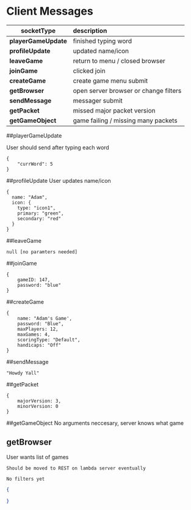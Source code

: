# Client Messages
| socketType | description |
| ---------- | :---------- |
| **playerGameUpdate** | finished typing word|
| **profileUpdate**| updated name/icon|
| **leaveGame** | return to menu / closed browser |
| **joinGame** | clicked join |
| **createGame** | create game menu submit |
| **getBrowser**| open server browser or change filters|
| **sendMessage** | messager submit |
| **getPacket** | missed major packet version |
| **getGameObject** | game failing / missing many packets |


##playerGameUpdate

User should send after typing each word

```
{
    "currWord": 5
}
```

##profileUpdate
User updates name/icon
```
{
  name: "Adam",
  icon: {
    type: "icon1",
    primary: "green",
    secondary: "red"
  }
} 
```

##leaveGame
```
null [no paramters needed]
```
##joinGame
```
{
    gameID: 147,
    password: "blue"
}
```
##createGame
```
{
    name: "Adam's Game',
    password: "Blue",
    maxPlayers: 12,
    maxGames: 4,
    scoringType: "Default",
    handicaps: "Off"
}
 ```
##sendMessage
```
"Howdy Yall"
```
##getPacket
```
{
    majorVersion: 3,
    minorVersion: 0
}
```
##getGameObject
No arguments neccesary, server knows what game
## getBrowser
User wants list of games

`Should be moved to REST on lambda server eventually`

`No filters yet`
```json 
{
    
}
```



